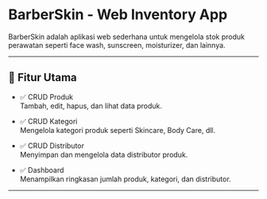# BarberSkin - Web Inventory App

BarberSkin adalah aplikasi web sederhana untuk mengelola stok produk perawatan seperti face wash, sunscreen, moisturizer, dan lainnya.  

---

## 🔹 Fitur Utama

- ✅ CRUD Produk  
  Tambah, edit, hapus, dan lihat data produk.
  
- ✅ CRUD Kategori  
  Mengelola kategori produk seperti Skincare, Body Care, dll.

- ✅ CRUD Distributor  
  Menyimpan dan mengelola data distributor produk.

- ✅ Dashboard  
  Menampilkan ringkasan jumlah produk, kategori, dan distributor.

---

